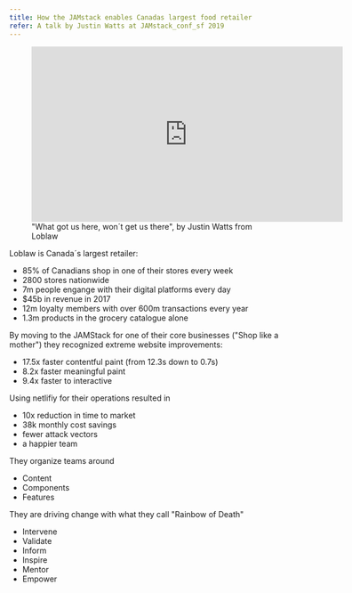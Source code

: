 ```yaml
---
title: How the JAMstack enables Canadas largest food retailer
refer: A talk by Justin Watts at JAMstack_conf_sf 2019
---
```

<figure>
<iframe width="560" height="315" src="https://www.youtube.com/embed/6VGu4PvEBag" frameborder="0" allow="accelerometer; autoplay; encrypted-media; gyroscope; picture-in-picture" allowfullscreen></iframe>
<figcaption>"What got us here, won´t get us there", by Justin Watts from Loblaw</figcaption>
</figure>

Loblaw is Canada´s largest retailer:

- 85% of Canadians shop in one of their stores every week
- 2800 stores nationwide
- 7m people engange with their digital platforms every day
- $45b in revenue in 2017
- 12m loyalty members with over 600m transactions every year
- 1.3m products in the grocery catalogue alone

By moving to the JAMStack for one of their core businesses ("Shop like a mother") they recognized extreme website improvements:
  
- 17.5x faster contentful paint (from 12.3s down to 0.7s)
- 8.2x faster meaningful paint
- 9.4x faster to interactive

Using netlifiy for their operations resulted in

- 10x reduction in time to market
- 38k monthly cost savings
- fewer attack vectors
- a happier team

They organize teams around

- Content
- Components
- Features

They are driving change with what they call "Rainbow of Death"

- Intervene
- Validate
- Inform
- Inspire
- Mentor
- Empower


